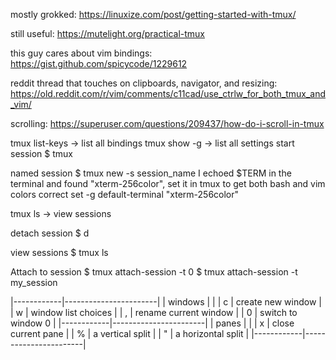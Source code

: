 mostly grokked:
https://linuxize.com/post/getting-started-with-tmux/

still useful:
https://mutelight.org/practical-tmux

this guy cares about vim bindings:
https://gist.github.com/spicycode/1229612

reddit thread that touches on clipboards, navigator, and resizing:
https://old.reddit.com/r/vim/comments/c11cad/use_ctrlw_for_both_tmux_and_vim/

scrolling:
https://superuser.com/questions/209437/how-do-i-scroll-in-tmux
<!-- end links -->

tmux list-keys -> list all bindings
tmux show -g -> list all settings
start session
$ tmux 

named session
$ tmux new -s session_name 
I echoed $TERM in the terminal and found "xterm-256color", set it in tmux to get both bash and vim colors correct
set -g default-terminal "xterm-256color"


tmux ls -> view sessions

detach session
$ <leader> d 

view sessions
$ tmux ls 

Attach to session
$ tmux attach-session -t 0 
$ tmux attach-session -t my_session 

|------------|-----------------------|
| windows    |                       |
| <leader> c | create new window     |
| <leader> w | window list choices   |
| <leader> , | rename current window |
| <leader> 0 | switch to window 0    |
|------------|-----------------------|
| panes      |                       |
| <leader> x | close current pane    |
| <leader> % | a vertical split      |
| <leader> " | a horizontal split    |
|------------|-----------------------|


